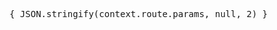 <script>
    export let context
</script>

<pre>
{ JSON.stringify(context.route.params, null, 2) }
</pre>

